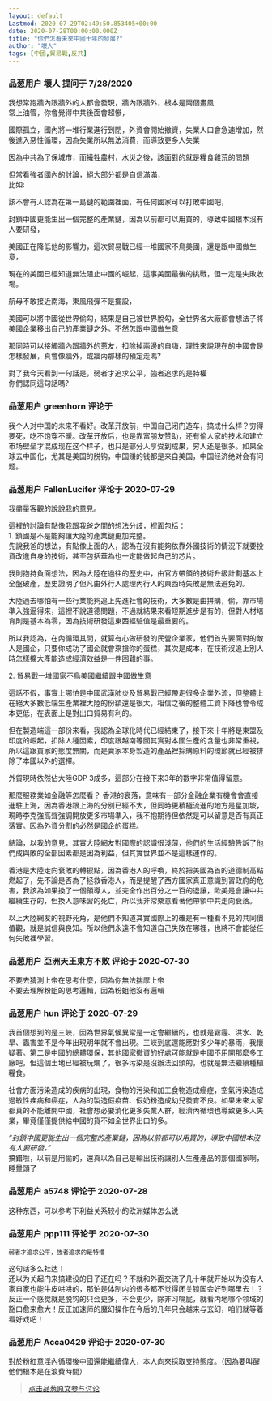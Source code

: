 ```yaml
---
layout: default
Lastmod: 2020-07-29T02:49:50.853405+00:00
date: 2020-07-28T00:00:00.000Z
title: "你們怎看未來中國十年的發展?"
author: "壞人"
tags: [中國,貿易戰,反共]
---
```



### 品葱用户 **壞人** 提问于 7/28/2020
    
我想常跑牆內跟牆外的人都會發現，牆內跟牆外，根本是兩個畫風  
常上油管，你會覺得中共後面會超慘，  
  
國際孤立，國內將一堆行業進行到閉，外資會開始撤資，失業人口會急速增加，然後進入惡性循環，因為失業所以無法消費，而導致更多人失業  
  
因為中共為了保城市，而犧牲農村，水災之後，該面對的就是糧食雞荒的問題  
  
但常看強者國內的討論，絕大部分都是自信滿滿，  
比如:  
  
該不會有人認為在第一島鏈的範圍裡面，有任何國家可以打敗中國吧，  
  
封鎖中國更能生出一個完整的產業鏈，因為以前都可以用買的，導致中國根本沒有人要研發，  
  
美國正在降低他的影響力，這次貿易戰已經一堆國家不鳥美國，還是跟中國做生意，  
  
現在的美國已經知道無法阻止中國的崛起，這事美國最後的挑戰，但一定是失敗收場。  
  
航母不敢接近南海，東風飛彈不是擺設，  
  
美國可以將中國從世界偷勾，結果是自己被世界脫勾，全世界各大廠都會想法子將美國企業移出自己的產業鏈之外。不然怎跟中國做生意  
  
那同時可以接觸牆內跟牆外的蔥友，扣除掉兩邊的自嗨，理性來說現在的中國會是怎樣發展，真會像牆外，或牆內那樣的預定走嗎?  
  
  
對了我今天看到一句話是，弱者才追求公平，強者追求的是特權  
你們認同這句話嗎?
    
                

### 品葱用户 **greenhorn** 评论于 
        
我个人对中国的未来不看好。改革开放前，中国自己闭门造车，搞成什么样？穷得要死，吃不饱穿不暖。改革开放后，也是靠富朋友赞助，还有偷人家的技术和建立市场壁垒才混成现在这个样子，也只是部分人享受到成果，穷人还是很多。如果全球去中国化，尤其是美国的脱钩，中国赚的钱都是来自美国，中国经济绝对会有问题。
        
                

### 品葱用户 **FallenLucifer** 评论于 2020-07-29
        
我盡量客觀的說說我的意見。  
  
這裡的討論有點像我跟我爸之間的想法分歧，裡面包括：  
1\. 鎖國是不是能夠讓大陸的產業鏈更加完整。  
先說我爸的想法，有點像上面的人，認為在沒有能夠依靠外國技術的情況下就要投資改進自身的技術，甚至包括華為也一定能做起自己的芯片。  
  
我則抱持負面想法，因為大陸在過往的歷史中，由官方帶領的技術升級計劃基本上全盤破產，歷史證明了但凡由外行人處理內行人的東西時失敗是無法避免的。  
  
大陸過去哪怕有一些行業能夠追上先進社會的技術，大多數是由拼購，偷，靠市場準入強逼得來，這裡不說道德問題，不過就結果來看短期進步是有的，但對人材培育則是基本為零，因為技術研發這東西經驗值是最重要的。  
  
所以我認為，在內循環其間，就算有心做研發的民營企業家，他們首先要面對的敵人是國企，只要你成功了國企就會來搶你的蛋糕，其次是成本，在技術沒追上別人時怎樣擴大產能造成經濟效益是一件困難的事。  
  
2\. 貿易戰一堆國家不鳥美國繼續跟中國做生意  
  
這話不假，事實上哪怕是中國武漢肺炎及貿易戰已經帶走很多企業外流，但整體上在絕大多數低端生產業裡大陸的份額還是很大，相信之後的整體工資下降也會令成本更低，在表面上是對出口貿易有利的。  
  
但在製造端這一部份來看，我認為全球化時代已經結束了，接下來十年將是東盟及印度的崛起，扣除人種因素，印度跟越南等國其實對本國生產的含量也非常重視，所以這跟買家的態度無關，而是賣家本身製造的產品裡採購原料的環節就已經被排除了本國以外的選擇。  
  
外貿現時依然佔大陸GDP 3成多，這部分在接下來3年的數字非常值得留意。  
  
那麼服務業如金融等怎麼看？ 香港的衰落，意味有一部分金融企業有機會會直接進駐上海，因為香港跟上海的分別已經不大，但同時更積極流進的地方是星加坡，現時李克強高聲強調開放更多市場準入，我不抱期待但依然是可以留意是否有真正落實。因為外資分割的必然是國企的蛋糕。  
  
結論，以我的意見，其實大陸網友對國際的認識很淺薄，他們的生活經驗告訴了他們成與敗的全部因素都是因為利益，但其實世界並不是這樣運作的。  
  
香港是大陸走向衰敗的轉捩點，因為香港人的呼喚，終於把美國為首的道德制高點燃起了，先不論是否為了拯救香港人，而是提醒了西方國家真正意識到習政府的危害，我該為如果換了一個領導人，並完全作出百分之一百的退讓，歐美是會讓中共繼續生存的，但換人意味習的死亡，所以我非常樂意看著他帶領中共走向衰落。  
  
以上大陸網友的視野死角，是他們不知道其實國際上的確是有一種看不見的共同價值觀，就是誠信與良知。所以他們永遠不會知道自己失敗在哪裡，也將不會能從任何失敗裡學習。
        
                

### 品葱用户 **亞洲天王東方不敗** 评论于 2020-07-30
        
不要去猜測上帝在思考什麼，因為你無法揣摩上帝  
不要去理解粉蛆的思考邏輯，因為粉蛆他沒有邏輯
        
                

### 品葱用户 **hun** 评论于 2020-07-29
        
我首個想到的是三峽，因為世界氣候異常是一定會繼續的，也就是霧霾、洪水、乾旱、蟲害並不是今年出現明年就不會出現。三峽到底還能應對多少年的暴雨，我懷疑著。第二是中國的總體環保，其他國家撤資的好處可能就是中國不用開那麼多工廠吧，但這個土地已經被玩爛了，很多污染是沒辦法回頭的，也就是無法繼續種植糧食。  
  
社會方面污染造成的疾病的出現，食物的污染和加工食物造成癌症，空氣污染造成過敏性疾病和癌症，人為的製造假疫苗、假奶粉造成幼兒發育不良。如果未來大家都真的不能離開中國，社會想必要消化更多失業人群，經濟內循環也導致更多人失業，畢竟僅僅提供給中國的貨不如全世界出口的多。  
  
_“封鎖中國更能生出一個完整的產業鏈，因為以前都可以用買的，導致中國根本沒有人要研發，”_  
搞錯啦，以前是用偷的，還真以為自己是輸出技術讓別人生產產品的那個國家啊，睡暈頭了
        
                

### 品葱用户 **a5748** 评论于 2020-07-28
        
这种东西，可以参考下利益关系较小的欧洲媒体怎么说
        
                

### 品葱用户 **ppp111** 评论于 2020-07-30
        
```
弱者才追求公平，強者追求的是特權
```

  
这句话多么社达！  
还以为关起门来搞建设的日子还在吗？不就和外面交流了几十年就开始以为没有人家自家也能牛皮哄哄的，那怕是体制内的很多都不觉得闭关锁国会好到哪里去！？  
反正一个感觉就是脱钩的只会更多，不会更少，除非习嗝屁，就看内地哪个领域的豁口愈来愈大！反正加速师的魔幻操作在今后的几年只会越来与玄幻，咱们就等着看好戏吧！
        
                

### 品葱用户 **Acca0429** 评论于 2020-07-30
        
對於粉紅意淫內循環後中國還能繼續偉大，本人向來採取支持態度。（因為要叫醒他們根本是在浪費時間）
        
                





> [点击品葱原文参与讨论](https://pincong.rocks/question/29092)

